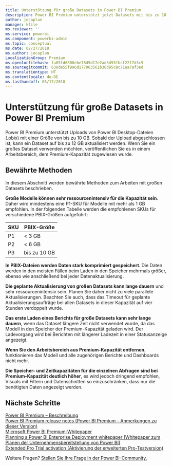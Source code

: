 ```yaml
---
title: Unterstützung für große Datasets in Power BI Premium
description: Power BI Premium unterstützt jetzt Datasets mit bis zu 10 GB.
author: jocaplan
manager: kfile
ms.reviewer: ''
ms.service: powerbi
ms.component: powerbi-admin
ms.topic: conceptual
ms.date: 02/27/2018
ms.author: jocaplan
LocalizationGroup: Premium
ms.openlocfilehash: fa05fd6808ebe78d5d17e2ad3d93fbcf22f7d3c9
ms.sourcegitcommit: 638de55f996d177063561b36d95c8c71ea7af3ed
ms.translationtype: HT
ms.contentlocale: de-DE
ms.lasthandoff: 05/17/2018
---
```

# <a name="power-bi-premium-support-for-large-datasets"></a>Unterstützung für große Datasets in Power BI Premium

Power BI Premium unterstützt Uploads von Power BI Desktop-Dateien (.pbix) mit einer Größe von bis zu 10 GB. Sobald der Upload abgeschlossen ist, kann ein Dataset auf bis zu 12 GB aktualisiert werden. Wenn Sie ein großes Dataset verwenden möchten, veröffentlichen Sie es in einem Arbeitsbereich, dem Premium-Kapazität zugewiesen wurde.
 
## <a name="best-practices"></a>Bewährte Methoden

In diesem Abschnitt werden bewährte Methoden zum Arbeiten mit großen Datasets beschrieben.

**Große Modelle können sehr ressourcenintensiv für die Kapazität sein**. Daher wird mindestens eine P1-SKU für Modelle mit mehr als 1 GB empfohlen. In der folgenden Tabelle werden die empfohlenen SKUs für verschiedene PBIX-Größen aufgeführt:


   |SKU  |PBIX-Größe   |
   |---------|---------|
   |P1    | < 3 GB        |
   |P2    | < 6 GB        |
   |P3    | bis zu 10 GB   |



**In PBIX-Dateien werden Daten stark komprimiert gespeichert**. Die Daten werden in den meisten Fällen beim Laden in den Speicher mehrmals größer, ebenso wie anschließend bei jeder Datenaktualisierung.

**Die geplante Aktualisierung von großen Datasets kann lange dauern** und sehr ressourcenintensiv sein. Planen Sie daher nicht zu viele parallele Aktualisierungen. Beachten Sie auch, dass das Timeout für geplante Aktualisierungsaufträge bei allen Datasets in dieser Kapazität auf vier Stunden verdoppelt wurde.

**Das erste Laden eines Berichts für große Datasets kann sehr lange dauern**, wenn das Dataset längere Zeit nicht verwendet wurde, da das Modell in den Speicher der Premium-Kapazität geladen wird. Der Ladevorgang wird bei Berichten mit längerer Ladezeit in einer Statusanzeige angezeigt.

**Wenn Sie den Arbeitsbereich aus Premium-Kapazität entfernen**, funktionieren das Modell und alle zugehörigen Berichte und Dashboards nicht mehr.

**Die Speicher- und Zeitkapazitäten für die einzelnen Abfragen sind bei Premium-Kapazität deutlich höher**, es wird jedoch dringend empfohlen, Visuals mit Filtern und Datenschnitten so einzuschränken, dass nur die benötigten Daten angezeigt werden.

## <a name="next-steps"></a>Nächste Schritte
[Power BI Premium – Beschreibung](service-premium.md)  
[Power BI Premium release notes (Power BI Premium – Anmerkungen zu dieser Version)](service-premium-release-notes.md)  
[Microsoft Power BI Premium-Whitepaper](https://aka.ms/pbipremiumwhitepaper)  
[Planning a Power BI Enterprise Deployment whitepaper (Whitepaper zum Planen der Unternehmensbereitstellung von Power BI)](https://aka.ms/pbienterprisedeploy)  
[Extended Pro Trial activation (Aktivierung der erweiterten Pro-Testversion)](service-extended-pro-trial.md)  

Weitere Fragen? [Stellen Sie Ihre Frage in der Power BI-Community.](https://community.powerbi.com/)
